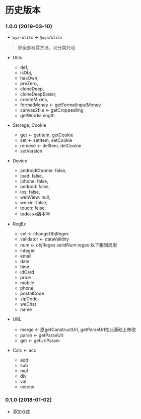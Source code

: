 # 历史版本

### 1.0.0 (2019-03-10)
* `wya-utils` -> `@wya/utils`

> 原全部暴露方法，现分类处理

- Utils
	- def,
	- isObj,
	- hasOwn,
	- preZero,
	- cloneDeep,
	- cloneDeepEasier,
	- createMixins,
	- formatMoney <- getFormatInputMoney
	- canvas2file <- getCroppedImg
	- getWordsLength

- Storage, Cookie
	- get <- getItem, getCookie
	- set <- setItem, setCookie
	- remove <- delItem, delCookie
	- setVersion

- Device
	- androidChrome: false,
    - ipad: false,
    - iphone: false,
    - android: false,
    - ios: false,
    - webView: null,
    - weixin: false,
    - touch: false,
    - ~~todo: xx版本号~~

- RegEx
	- set <- changeObjRegex
	- validator <- dataValidity
	- num <- objRegex.validNum.regex 以下相同规则
	- integer
	- email
	- date
	- time
	- idCard
	- price
	- mobile
	- phone
	- postalCode
	- zipCode
	- weChat
	- name

- URL
	- merge <- 原getConstructUrl, getParseUrl在此基础上修改
	- parse <- getParseUrl
	- get <- getUrlParam

- Calc <- acc
	- add
	- sub 
	- mul
	- div
	- val
	- extend

### 0.1.0 (2018-01-02)

* 添加仓库
